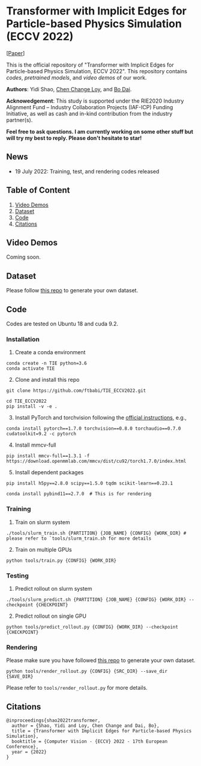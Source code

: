 # Transformer with Implicit Edges for Particle-based Physics Simulation (ECCV 2022)

\[[Paper](https://github.com/ftbabi/TIE_ECCV2022.git)\]

This is the official repository of "Transformer with Implicit Edges for Particle-based Physics Simulation, ECCV 2022". This repository contains *codes*, *pretrained models*, and *video demos* of our work.

**Authors**: Yidi Shao, [Chen Change Loy](https://www.mmlab-ntu.com/person/ccloy/),  and [Bo Dai](http://daibo.info/).

**Acknowedgement**: This study is supported under the RIE2020 Industry Alignment Fund – Industry Collaboration Projects (IAF-ICP) Funding Initiative, as well as cash and in-kind contribution from the industry partner(s).

**Feel free to ask questions. I am currently working on some other stuff but will try my best to reply. Please don't hesitate to star!** 

## News
- 19 July 2022: Training, test, and rendering codes released

## Table of Content
1. [Video Demos](#video-demos)
2. [Dataset](#dataset)
3. [Code](#code)
4. [Citations](#citations)

## Video Demos
Coming soon.

## Dataset
Please follow [this repo](https://github.com/YunzhuLi/DPI-Net.git) to generate your own dataset.

## Code
Codes are tested on Ubuntu 18 and cuda 9.2.

### Installation
1. Create a conda environment
```
conda create -n TIE python=3.6
conda activate TIE
```
2. Clone and install this repo
```
git clone https://github.com/ftbabi/TIE_ECCV2022.git

cd TIE_ECCV2022
pip install -v -e .
```
3. Install PyTorch and torchvision following the [official instructions](https://pytorch.org/get-started/locally/), e.g.,
```
conda install pytorch==1.7.0 torchvision==0.8.0 torchaudio==0.7.0 cudatoolkit=9.2 -c pytorch
```
4. Install mmcv-full
```
pip install mmcv-full==1.3.1 -f https://download.openmmlab.com/mmcv/dist/cu92/torch1.7.0/index.html
```
5. Install dependent packages

```
pip install h5py==2.8.0 scipy==1.5.0 tqdm scikit-learn==0.23.1

conda install pybind11==2.7.0  # This is for rendering
```

### Training
1. Train on slurm system
```
./tools/slurm_train.sh {PARTITION} {JOB_NAME} {CONFIG} {WORK_DIR} # please refer to `tools/slurm_train.sh for more details
```
2. Train on multiple GPUs
```
python tools/train.py {CONFIG} {WORK_DIR}
```

### Testing
1. Predict rollout on slurm system
```
./tools/slurm_predict.sh {PARTITION} {JOB_NAME} {CONFIG} {WORK_DIR} --checkpoint {CHECKPOINT}
```
2. Predict rollout on single GPU
```
python tools/predict_rollout.py {CONFIG} {WORK_DIR} --checkpoint {CHECKPOINT}
```

### Rendering
Please make sure you have followed [this repo](https://github.com/YunzhuLi/DPI-Net.git) to generate your own dataset.
```
python tools/render_rollout.py {CONFIG} {SRC_DIR} --save_dir {SAVE_DIR}
```
Please refer to `tools/render_rollout.py` for more details.

## Citations
```
@inproceedings{shao2022transformer,
  author = {Shao, Yidi and Loy, Chen Change and Dai, Bo},
  title = {Transformer with Implicit Edges for Particle-based Physics Simulation},
  booktitle = {Computer Vision - {ECCV} 2022 - 17th European Conference},
  year = {2022}
}
```
